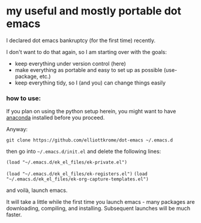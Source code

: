 # my useful and mostly portable dot emacs
I declared dot emacs bankruptcy (for the first time) recently.

I don't want to do that again, so I am starting over with the goals:
- keep everything under version control (here)
- make everything as portable and easy to set up as possible (use-package, etc.)
- keep everything tidy, so I (and you) can change things easily

### how to use:
If you plan on using the python setup herein, you might want to have [anaconda](https://www.continuum.io/downloads) installed before you proceed.

Anyway:

`git clone https://github.com/elliottkrome/dot-emacs ~/.emacs.d`

then go into `~/.emacs.d/init.el` and delete the following lines:

`(load "~/.emacs.d/ek_el_files/ek-private.el")`

`(load "~/.emacs.d/ek_el_files/ek-registers.el")`
`(load "~/.emacs.d/ek_el_files/ek-org-capture-templates.el")`

and voilà, launch emacs.

It will take a little while the first time you launch emacs - many packages are downloading, compiling, and installing. Subsequent launches will be much faster.
